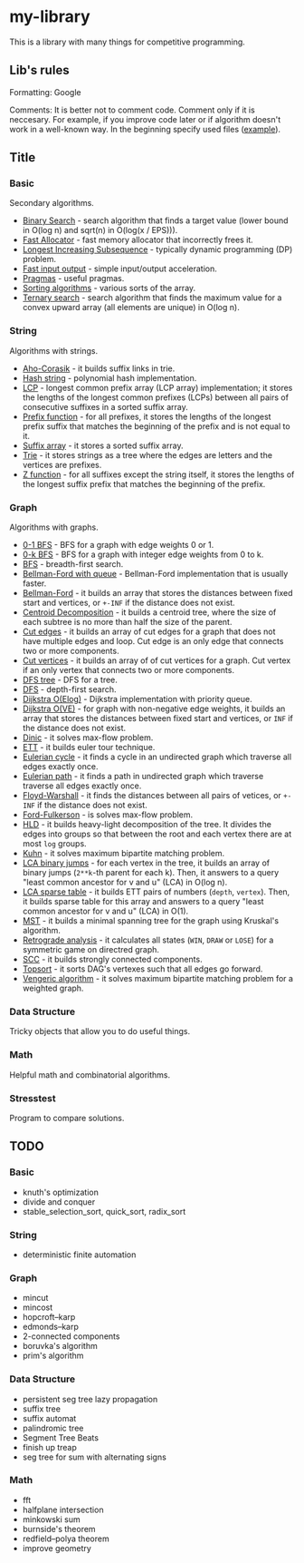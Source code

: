 # my-library
This is a library with many things for competitive programming.

## Lib's rules

Formatting: Google

Comments: It is better not to comment code. Comment only if it is neccesary. For example, if you improve code later or if algorithm doesn't work in a well-known way. In the beginning specify used files ([example](/my-library/Data%20Structure/Persistent%20Array.cpp)). 

## Title

### Basic
Secondary algorithms.
* [Binary Search](/my-library/Basic/Binary%20search.cpp) - search algorithm that finds a target value (lower bound in O(log n) and sqrt(n) in O(log(x / EPS))).
* [Fast Allocator](/my-library/Basic/Fast%20Allocator.cpp) - fast memory allocator that incorrectly frees it.
* [Longest Increasing Subsequence](my-library/Basic/Longest%20Increasing%20Subsequence.cpp) - typically dynamic programming (DP) problem.
* [Fast input output](my-library/Basic/Fast%20input%20output.cpp) - simple input/output acceleration.
* [Pragmas](my-library/Basic/Pragmas.cpp) - useful pragmas.
* [Sorting algorithms](my-library/Basic/Sorting%20algorithms.cpp) - various sorts of the array.
* [Ternary search](my-library/Basic/Ternary%20search.cpp) - search algorithm that finds the maximum value for a convex upward array (all elements are unique) in O(log n).

### String
Algorithms with strings.
* [Aho-Corasik](/my-library/String/Aho-Corasik.cpp) - it builds suffix links in trie.
* [Hash string](/my-library/String/Hash%20string.cpp) - polynomial hash implementation.
* [LCP](/my-library/String/LCP.cpp) - longest common prefix array (LCP array) implementation; it stores the lengths of the longest common prefixes (LCPs) between all pairs of consecutive suffixes in a sorted suffix array.
* [Prefix function](/my-library/String/Prefix%20function.cpp) - for all prefixes, it stores the lengths of the longest prefix suffix that matches the beginning of the prefix and is not equal to it.
* [Suffix array](/my-library/String/Suffix%20array.cpp) - it stores a sorted suffix array.
* [Trie](/my-library/String/Trie.cpp) - it stores strings as a tree where the edges are letters and the vertices are prefixes.
* [Z function](/my-library/String/Z%20function.cpp) - for all suffixes except the string itself, it stores the lengths of the longest suffix prefix that matches the beginning of the prefix.

### Graph
Algorithms with graphs.
* [0-1 BFS](/my-library/Graph/0-1%20BFS.cpp) - BFS for a graph with edge weights 0 or 1.
* [0-k BFS](/my-library/Graph/0-k%20BFS.cpp) - BFS for a graph with integer edge weights from 0 to k.
* [BFS](/my-library/Graph/BFS.cpp) - breadth-first search.
* [Bellman-Ford with queue](/my-library/Graph/Bellman-Ford%20with%20queue.cpp) - Bellman-Ford implementation that is usually faster.
* [Bellman-Ford](/my-library/Graph/Bellman-Ford.cpp) - it builds an array that stores the distances between fixed start and vertices, or `+-INF` if the distance does not exist.
* [Centroid Decomposition](/my-library/Graph/Centroid%20Decomposition.cpp) - it builds a centroid tree, where the size of each subtree is no more than half the size of the parent.
* [Cut edges](/my-library/Graph/Cut%20edges.cpp) - it builds an array of cut edges for a graph that does not have multiple edges and loop. Cut edge is an only edge that connects two or more components.
* [Cut vertices](/my-library/Graph/Cut%20vertices.cpp) - it builds an array of of cut vertices for a graph. Cut vertex if an only vertex that connects two or more components.
* [DFS tree](/my-library/Graph/DFS%20tree.cpp) - DFS for a tree.
* [DFS](/my-library/Graph/DFS.cpp) - depth-first search.
* [Dijkstra O(Elog)](/my-library/Graph/Dijkstra%20O(Elog).cpp) - Dijkstra implementation with priority queue.
* [Dijkstra O(VE)](/my-library/Graph/Dijkstra%20O(VE).cpp) - for graph with non-negative edge weights, it builds an array that stores the distances between fixed start and vertices, or `INF` if the distance does not exist.
* [Dinic](/my-library/Graph/Dinic.cpp) - it solves max-flow problem.
* [ETT](/my-library/Graph/ETT.cpp) - it builds euler tour technique.
* [Eulerian cycle](/my-library/Graph/Eulerian%20cycle.cpp) - it finds a cycle in an undirected graph which traverse all edges exactly once.
* [Eulerian path](/my-library/Graph/Eulerian%20path.cpp) - it finds a path in undirected graph which traverse traverse all edges exactly once.
* [Floyd-Warshall](/my-library/Graph/Floyd-Warshall.cpp) - it finds the distances between all pairs of vetices, or `+-INF` if the distance does not exist.
* [Ford-Fulkerson](/my-library/Graph/Ford-Fulkerson.cpp) - is solves max-flow problem.
* [HLD](/my-library/Graph/HLD.cpp) - it builds heavy-light decomposition of the tree. It divides the edges into groups so that between the root and each vertex there are at most `log` groups.
* [Kuhn](/my-library/Graph/Kuhn.cpp) - it solves maximum bipartite matching problem.
* [LCA binary jumps](/my-library/Graph/LCA%20binary%20jumps.cpp) - for each vertex in the tree, it builds an array of binary jumps (`2**k`-th parent for each k). Then, it answers to a query "least common ancestor for v and u" (LCA) in O(log n).
* [LCA sparse table](/my-library/Graph/LCA%20sparse%20table.cpp) - it builds ETT pairs of numbers (`depth`, `vertex`). Then, it builds sparse table for this array and answers to a query "least common ancestor for v and u" (LCA) in O(1).
* [MST](/my-library/Graph/MST.cpp) - it builds a minimal spanning tree for the graph using Kruskal's algorithm.
* [Retrograde analysis](/my-library/Graph/Retrograde%20analysis.cpp) - it calculates all states (`WIN`, `DRAW` or `LOSE`) for a symmetric game on directred graph.
* [SCC](/my-library/Graph/SCC.cpp) - it builds strongly connected components.
* [Topsort](/my-library/Graph/Topsort.cpp) - it sorts DAG's vertexes such that all edges go forward.
* [Vengeric algorithm](/my-library/Graph/Vengeric%20algorithm.cpp) - it solves maximum bipartite matching problem for a weighted graph.

### Data Structure
Tricky objects that allow you to do useful things.

### Math
Helpful math and combinatorial algorithms.

### Stresstest
Program to compare solutions.

## TODO

### Basic
* knuth's optimization
* divide and conquer
* stable_selection_sort, quick_sort, radix_sort

### String
* deterministic finite automation

### Graph
* mincut
* mincost
* hopcroft–karp
* edmonds–karp
* 2-connected components
* boruvka's algorithm
* prim's algorithm

### Data Structure
* persistent seg tree lazy propagation
* suffix tree
* suffix automat
* palindromic tree
* Segment Tree Beats
* finish up treap
* seg tree for sum with alternating signs

### Math
* fft
* halfplane intersection
* minkowski sum
* burnside's theorem
* redfield–polya theorem
* improve geometry
